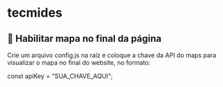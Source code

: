 # tecmides

## :memo: Habilitar mapa no final da página

Crie um arquivo config.js na raíz e coloque a chave da API do maps para visualizar o mapa no final do website, no formato:

const apiKey = "SUA_CHAVE_AQUI";